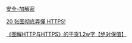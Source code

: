 [安全-加解密](https://zhuanlan.zhihu.com/p/58721693)

[20 张图彻底弄懂 HTTPS!](https://zhuanlan.zhihu.com/p/328636728)

[《图解HTTP与HTTPS》的干货1.2w字【绝对保值】](https://juejin.cn/post/6900511779869327373?utm_source=gold_browser_extension#heading-7)